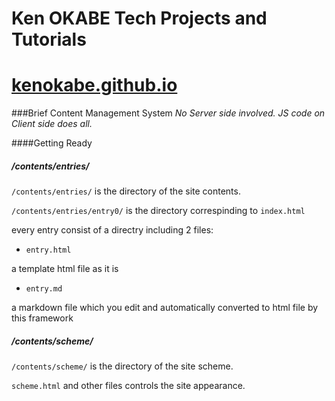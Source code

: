 Ken OKABE Tech Projects and Tutorials 
===================
[kenokabe.github.io]
==

[kenokabe.github.io]: http://kenokabe.github.io

###Brief Content Management System 
*No Server side involved. JS code on Client side does all.*

####Getting Ready

##### /contents/entries/

 `/contents/entries/` is the directory of the site contents.

 `/contents/entries/entry0/` is the directory correspinding to `index.html`

 every entry consist of a directry including 2 files:

 - `entry.html`  

 a template html file as it is

 - `entry.md`

 a markdown file which you edit and automatically converted to html file by this framework

##### /contents/scheme/

 `/contents/scheme/` is the directory of the site scheme.

 `scheme.html` and other files controls the site appearance.  